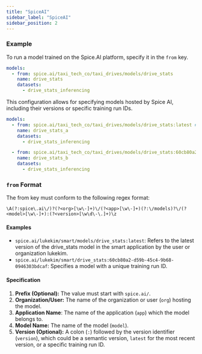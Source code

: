 ```yaml
---
title: "SpiceAI"
sidebar_label: "SpiceAI"
sidebar_position: 2
---
```


### Example
To run a model trained on the Spice.AI platform, specify it in the `from` key.
```yaml
models:
  - from: spice.ai/taxi_tech_co/taxi_drives/models/drive_stats
    name: drive_stats
    datasets:
      - drive_stats_inferencing
```

This configuration allows for specifying models hosted by Spice AI, including their versions or specific training run IDs.
```yaml
models:
  - from: spice.ai/taxi_tech_co/taxi_drives/models/drive_stats:latest # Git-like tagging
    name: drive_stats_a
    datasets:
      - drive_stats_inferencing

  - from: spice.ai/taxi_tech_co/taxi_drives/models/drive_stats:60cb80a2-d59b-45c4-9b68-0946303bdcaf # Specific training run ID
    name: drive_stats_b
    datasets:
      - drive_stats_inferencing
```

### `from` Format
The from key must conform to the following regex format:
```regex
\A(?:spice\.ai\/)?(?<org>[\w\-]+)\/(?<app>[\w\-]+)(?:\/models)?\/(?<model>[\w\-]+):(?<version>[\w\d\-\.]+)\z
```

#### Examples
- `spice.ai/lukekim/smart/models/drive_stats:latest`: Refers to the latest version of the drive_stats model in the smart application by the user or organization lukekim.
- `spice.ai/lukekim/smart/drive_stats:60cb80a2-d59b-45c4-9b68-0946303bdcaf`: Specifies a model with a unique training run ID.

#### Specification
1. **Prefix (Optional):** The value must start with `spice.ai/`.
1. **Organization/User:** The name of the organization or user (`org`) hosting the model.
1. **Application Name**: The name of the application (`app`) which the model belongs to.
4. **Model Name:** The name of the model (`model`).
5. **Version (Optional):** A colon (`:`) followed by the version identifier (`version`), which could be a semantic version, `latest` for the most recent version, or a specific training run ID.